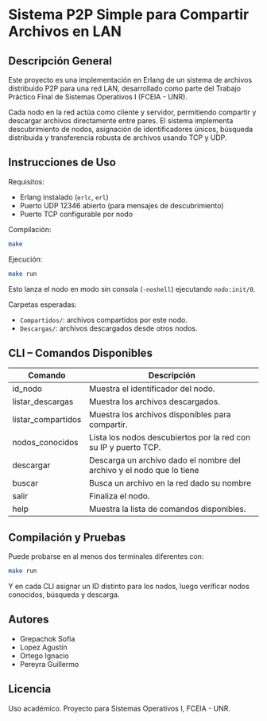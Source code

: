 Sistema P2P Simple para Compartir Archivos en LAN
=================================================

Descripción General
-------------------

Este proyecto es una implementación en Erlang de un sistema de archivos distribuido P2P para una red LAN, desarrollado como parte del Trabajo Práctico Final de Sistemas Operativos I (FCEIA - UNR).

Cada nodo en la red actúa como cliente y servidor, permitiendo compartir y descargar archivos directamente entre pares. El sistema implementa descubrimiento de nodos, asignación de identificadores únicos, búsqueda distribuida y transferencia robusta de archivos usando TCP y UDP.

Instrucciones de Uso
--------------------

Requisitos:
- Erlang instalado (`erlc`, `erl`)
- Puerto UDP 12346 abierto (para mensajes de descubrimiento)
- Puerto TCP configurable por nodo

Compilación:
```bash
make
```

Ejecución:
```bash
make run
```
Esto lanza el nodo en modo sin consola (`-noshell`) ejecutando `nodo:init/0`.

Carpetas esperadas:
- `Compartidos/`: archivos compartidos por este nodo.
- `Descargas/`: archivos descargados desde otros nodos.

CLI – Comandos Disponibles
--------------------------

| Comando               | Descripción                                                                 |
|-----------------------|-----------------------------------------------------------------------------|
| id_nodo              | Muestra el identificador del nodo.                                          |
| listar_descargas     | Muestra los archivos descargados.                                           |
| listar_compartidos   | Muestra los archivos disponibles para compartir.                            |
| nodos_conocidos      | Lista los nodos descubiertos por la red con su IP y puerto TCP.             |
| descargar            | Descarga un archivo dado el nombre del archivo y el nodo que lo tiene       |
| buscar               | Busca un archivo en la red dado su nombre                                   |
| salir                | Finaliza el nodo.                                                            |
| help                 | Muestra la lista de comandos disponibles.                                    |


Compilación y Pruebas
---------------------

Puede probarse en al menos dos terminales diferentes con:
```bash
make run
```

Y en cada CLI asignar un ID distinto para los nodos, luego verificar nodos conocidos, búsqueda y descarga.

Autores
-------

- Grepachok Sofia
- Lopez Agustín
- Ortego Ignacio
- Pereyra Guillermo

Licencia
--------

Uso académico. Proyecto para Sistemas Operativos I, FCEIA - UNR.
